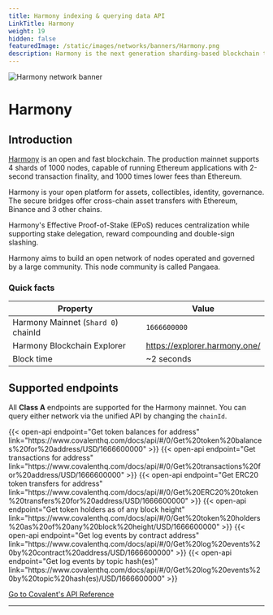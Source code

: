```yaml
---
title: Harmony indexing & querying data API
LinkTitle: Harmony
weight: 19
hidden: false
featuredImage: /static/images/networks/banners/Harmony.png
description: Harmony is the next generation sharding-based blockchain that is fully scalable, provably secure, and energy efficient.
---
```


![Harmony network banner](/static/images/networks/banners/Harmony.png)

# Harmony

## Introduction

[Harmony](https://harmony.one) is an open and fast blockchain. The production mainnet supports 4 shards of 1000 nodes, capable of running Ethereum applications with 2-second transaction finality, and 1000 times lower fees than Ethereum.

Harmony is your open platform for assets, collectibles, identity, governance. The secure bridges offer cross-chain asset transfers with Ethereum, Binance and 3 other chains.

Harmony's Effective Proof-of-Stake (EPoS) reduces centralization while supporting stake delegation, reward compounding and double-sign slashing.

Harmony aims to build an open network of nodes operated and governed by a large community. This node community is called Pangaea.

### Quick facts

<TableWrap>

|Property|Value|
|---|---|
|Harmony Mainnet (`Shard 0`) chainId|`1666600000`|
|Harmony Blockchain Explorer|https://explorer.harmony.one/|
|Block time|~2 seconds|

</TableWrap>


## Supported endpoints

<Aside>

All __Class A__ endpoints are supported for the Harmony mainnet. You can query either network via the unified API by changing the `chainId`.

</Aside>

<div>
  {{< open-api
      endpoint="Get token balances for address"
      link="https://www.covalenthq.com/docs/api/#/0/Get%20token%20balances%20for%20address/USD/1666600000"
  >}}
    {{< open-api
      endpoint="Get transactions for address"
      link="https://www.covalenthq.com/docs/api/#/0/Get%20transactions%20for%20address/USD/1666600000"
  >}}
    {{< open-api
      endpoint="Get ERC20 token transfers for address"
      link="https://www.covalenthq.com/docs/api/#/0/Get%20ERC20%20token%20transfers%20for%20address/USD/1666600000"
  >}}
      {{< open-api
      endpoint="Get token holders as of any block height"
      link="https://www.covalenthq.com/docs/api/#/0/Get%20token%20holders%20as%20of%20any%20block%20height/USD/1666600000"
  >}}
      {{< open-api
      endpoint="Get log events by contract address"
      link="https://www.covalenthq.com/docs/api/#/0/Get%20log%20events%20by%20contract%20address/USD/1666600000"
  >}}
      {{< open-api
      endpoint="Get log events by topic hash(es)"
      link="https://www.covalenthq.com/docs/api/#/0/Get%20log%20events%20by%20topic%20hash(es)/USD/1666600000"
  >}}
</div>

<a target="_blank" class="Button Button-is-docs-primary" href="https://www.covalenthq.com/docs/api/">Go to Covalent's API Reference</a>

--- 
